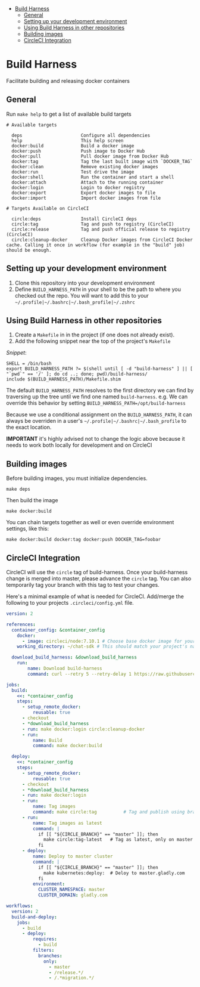 <!-- MarkdownTOC -->

- [Build Harness](#build-harness)
  - [General](#general)
  - [Setting up your development environment](#setting-up-your-development-environment)
  - [Using Build Harness in other repositories](#using-build-harness-in-other-repositories)
  - [Building images](#building-images)
  - [CircleCI Integration](#circleci-integration)

<!-- /MarkdownTOC -->

# Build Harness

Facilitate building and releasing docker containers

## General

Run `make help` to get a list of available build targets

```
# Available targets

  deps                      Configure all dependencies
  help                      This help screen
  docker:build              Build a docker image
  docker:push               Push image to Docker Hub
  docker:pull               Pull docker image from Docker Hub
  docker:tag                Tag the last built image with `DOCKER_TAG`
  docker:clean              Remove existing docker images
  docker:run                Test drive the image
  docker:shell              Run the container and start a shell
  docker:attach             Attach to the running container
  docker:login              Login to docker registry
  docker:export             Export docker images to file
  docker:import             Import docker images from file

# Targets Available on CircleCI

  circle:deps               Install CircleCI deps
  circle:tag                Tag and push to registry (CircleCI)
  circle:release            Tag and push official release to registry (CircleCI)
  circle:cleanup-docker     Cleanup Docker images from CircleCI Docker cache. Calling it once in workflow (for example in the "build" job) should be enough.
```

## Setting up your development environment

1. Clone this repository into your development environment
2. Define `BUILD_HARNESS_PATH` in your shell to be the path to where you checked out the repo. You will want to add this to your `~/.profile|~/.bashrc|~/.bash_profile|~/.zshrc`

## Using Build Harness in other repositories

1. Create a `Makefile` in in the project (if one does not already exist).
1. Add the following snippet near the top of the project's `Makefile`

*Snippet*:
```
SHELL = /bin/bash
export BUILD_HARNESS_PATH ?= $(shell until [ -d "build-harness" ] || [ "`pwd`" == '/' ]; do cd ..; done; pwd)/build-harness/
include $(BUILD_HARNESS_PATH)/Makefile.shim
```

The default `BUILD_HARNESS_PATH` resolves to the first directory we can find by traversing up the tree until we find one named `build-harness`. e.g. We can override this behavior by setting `BUILD_HARNESS_PATH=/opt/build-harness`

Because we use a conditional assignment on the `BUILD_HARNESS_PATH`, it can always be overriden in a user's `~/.profile|~/.bashrc|~/.bash_profile` to the exact location.

**IMPORTANT** it's highly advised not to change the logic above because it needs to work both locally for development and on CircleCI

## Building images

Before building images, you must initialize dependencies.

    make deps

Then build the image

    make docker:build

You can chain targets together as well or even override environment settings, like this:

    make docker:build docker:tag docker:push DOCKER_TAG=foobar

## CircleCI Integration

CircleCI will use the `circle` tag of build-harness. Once your build-harness change is merged into master, please advance the `circle` tag. You can also temporarily tag your branch with this tag to test your changes.

Here's a minimal example of what is needed for CircleCI. Add/merge the following to your projects `.circleci/config.yml` file.
```yaml
version: 2

references:
  container_config: &container_config
    docker:
      - image: circleci/node:7.10.1 # Choose base docker image for your build, https://hub.docker.com/u/circleci/ has some
    working_directory: ~/chat-sdk # This should match your project's name

  download_build_harness: &download_build_harness
    run: 
        name: Download build-harness
        command: curl --retry 5 --retry-delay 1 https://raw.githubusercontent.com/sagansystems/build-harness/master/bin/circleci.sh | bash -x -s

jobs:
  build:
    <<: *container_config
    steps:
      - setup_remote_docker:
          reusable: true
      - checkout
      - *download_build_harness
      - run: make docker:login circle:cleanup-docker
      - run:
          name: Build
          command: make docker:build

  deploy:
    <<: *container_config
    steps:
      - setup_remote_docker:
          reusable: true
      - checkout
      - *download_build_harness
      - run: make docker:login
      - run: 
          name: Tag images
          command: make circle:tag          # Tag and publish using branch and build number
      - run:
          name: Tag images as latest
          command: |
            if [[ "${CIRCLE_BRANCH}" == "master" ]]; then
              make circle:tag-latest   # Tag as latest, only on master
            fi
      - deploy:
          name: Deploy to master cluster
          command: |
            if [[ "${CIRCLE_BRANCH}" == "master" ]]; then
              make kubernetes:deploy:  # Deloy to master.gladly.com
            fi
          environment:
            CLUSTER_NAMESPACE: master 
            CLUSTER_DOMAIN: gladly.com

workflows:
  version: 2
  build-and-deploy:
    jobs:
      - build
      - deploy:
          requires:
            - build
          filters:
            branches:
              only: 
                - master
                - /release.*/
                - /.*migration.*/
```
